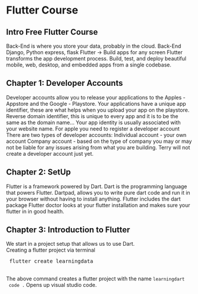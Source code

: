 # Flutter Course

## Intro Free Flutter Course 
Back-End is where you store your data, probably in the cloud.
Back-End Django, Python express, flask
Flutter -> Build apps for any screen
Flutter transforms the app development process. Build, test, and deploy beautiful mobile, web, desktop, and embedded apps from a single codebase.

## Chapter 1: Developer Accounts
Developer accounts allow you to release your applications to the Apples - Appstore and the Google - Playstore.
Your applications have a unique app identifier, these are what helps when you upload your app on the playstore.
Reverse domain identifier, this is unique to every app and it is to be the same as the domain name…
Your app identity is usually associated with your website name.
For apple you need to register a developer account 
There are two types of developer accounts:
Individual account - your own account
Company account - based on the type of company you may or may not be liable for any issues arising from what you are building.
Terry will not create a developer account just yet.

## Chapter 2: SetUp
Flutter is a framework powered by Dart.
Dart is the programming language that powers Flutter.
Dartpad, allows you to write pure dart code and run it in your browser without having to install anything.
Flutter includes the dart package 
Flutter doctor looks at your flutter installation and makes sure your flutter in in good health.

## Chapter 3: Introduction to Flutter
We start in a project setup that allows us to use Dart.
<br> Creating a flutter project via terminal
<pre> flutter create learningdata </pre>
<br> The above command creates a flutter project with the name `learningdart`
<br> ` code .` Opens up visual studio code.



  
  



